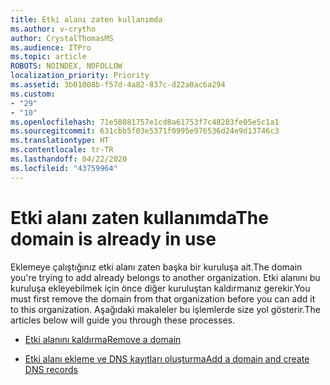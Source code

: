 ```yaml
---
title: Etki alanı zaten kullanımda
ms.author: v-crytho
author: CrystalThomasMS
ms.audience: ITPro
ms.topic: article
ROBOTS: NOINDEX, NOFOLLOW
localization_priority: Priority
ms.assetid: 3b01008b-f57d-4a82-837c-d22a0ac6a294
ms.custom:
- "29"
- "10"
ms.openlocfilehash: 71e58081757e1cd8a61753f7c48283fe05e5c1a1
ms.sourcegitcommit: 631cbb5f03e5371f0995e976536d24e9d13746c3
ms.translationtype: HT
ms.contentlocale: tr-TR
ms.lasthandoff: 04/22/2020
ms.locfileid: "43759964"
---
```

# <a name="the-domain-is-already-in-use"></a><span data-ttu-id="80fb2-102">Etki alanı zaten kullanımda</span><span class="sxs-lookup"><span data-stu-id="80fb2-102">The domain is already in use</span></span>

<span data-ttu-id="80fb2-103">Eklemeye çalıştığınız etki alanı zaten başka bir kuruluşa ait.</span><span class="sxs-lookup"><span data-stu-id="80fb2-103">The domain you're trying to add already belongs to another organization.</span></span> <span data-ttu-id="80fb2-104">Etki alanını bu kuruluşa ekleyebilmek için önce diğer kuruluştan kaldırmanız gerekir.</span><span class="sxs-lookup"><span data-stu-id="80fb2-104">You must first remove the domain from that organization before you can add it to this organization.</span></span> <span data-ttu-id="80fb2-105">Aşağıdaki makaleler bu işlemlerde size yol gösterir.</span><span class="sxs-lookup"><span data-stu-id="80fb2-105">The articles below will guide you through these processes.</span></span>
  
- [<span data-ttu-id="80fb2-106">Etki alanını kaldırma</span><span class="sxs-lookup"><span data-stu-id="80fb2-106">Remove a domain</span></span>](https://docs.microsoft.com/office365/admin/get-help-with-domains/remove-a-domain)

- [<span data-ttu-id="80fb2-107">Etki alanı ekleme ve DNS kayıtları oluşturma</span><span class="sxs-lookup"><span data-stu-id="80fb2-107">Add a domain and create DNS records</span></span>](https://docs.microsoft.com/office365/admin/get-help-with-domains/create-dns-records-at-any-dns-hosting-provider)
